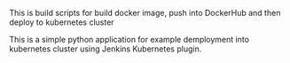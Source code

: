 This is build scripts for build docker image, push into DockerHub and then deploy to kubernetes cluster

This is a simple python application for example demployment into kubernetes cluster using Jenkins Kubernetes plugin.

